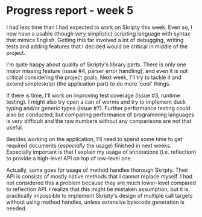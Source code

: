 # Progress report - week 5
I had less time than I had expected to work on Skripty this week. Even so,
I now have a usable (though *very* simplistic) scripting language with syntax
that mimics English. Getting this far involved a lot of debugging, writing
tests and adding features that I decided would be critical in middle of the
project.

I'm quite happy about quality of Skripty's library parts. There is only one
*major* missing feature (issue #4, parser error handling), and even it is not
critical considering the project goals. Next week, I'll try to tackle it and
extend simpleskript (the application part) to do more 'cool' things.

If there is time, I'll work on improving test coverage (issue #3, runtime
testing). I might also try open a can of worms and try to implement duck typing
and/or generic types (issue #7). Further performance testing could also be
conducted, but comparing performance of programming languages is *very*
difficult and the raw numbers without any comparisons are not that useful.

Besides working on the application, I'll need to spend some time to get
required documents (*especially* the usage) finished in next weeks.
Especially important is that I explain my usage of annotations
(i.e. reflection) to provide a high-level API on top of low-level one.

Actually, same goes for usage of method handles thorough Skripty. Their API is
consists of mostly native methods that I cannot replace myself. I had not
considered this a problem because they are much lower-level compared to
reflection API. I realize that this might be mistaken assumption, but it is
practically impossible to implement Skripty's design of multiple call targets
without using method handles, unless extensive bytecode generation is needed.